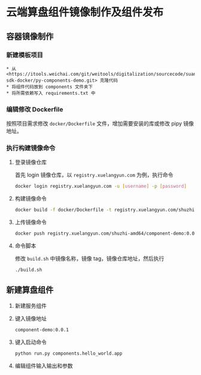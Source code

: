 # 云端算盘组件镜像制作及组件发布

## 容器镜像制作

### 新建模板项目
    * 从 <https://itools.weichai.com/git/weitools/digitalization/sourcecode/suanpan-sdk-docker/py-components-demo.git> 克隆代码
    * 将组件代码放到 components 文件夹下
    * 将所需依赖写入 requirements.txt 中

### 编辑修改 Dockerfile

按照项目需求修改 `docker/Dockerfile` 文件，增加需要安装的库或修改 pipy 镜像地址。

### 执行构建镜像命令

1. 登录镜像仓库
    
    首先 login 镜像仓库，以 `registry.xuelangyun.com` 为例，执行命令

    ```bash
    docker login registry.xuelangyun.com -u [username] -p [password]
    ```

2. 构建镜像命令

    ```bash
    docker build -f docker/Dockerfile -t registry.xuelangyun.com/shuzhi-amd64/component-demo:0.0.1 .
    ```

3. 上传镜像命令

    ```bash
    docker push registry.xuelangyun.com/shuzhi-amd64/component-demo:0.0.1
    ```

4. 命令脚本

    修改 `build.sh` 中镜像名称，镜像 tag，镜像仓库地址，然后执行

    ```bash
    ./build.sh
    ```

## 新建算盘组件

1. 新建服务组件

2. 键入镜像地址
    ```bash
    component-demo:0.0.1
    ```

3. 键入启动命令
    ```bash
    python run.py components.hello_world.app
    ```

4. 编辑组件输入输出和参数
